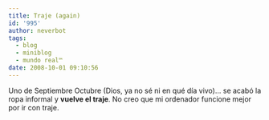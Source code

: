 ```yaml
---
title: Traje (again)
id: '995'
author: neverbot
tags:
  - blog
  - miniblog
  - mundo real™
date: 2008-10-01 09:10:56
---
```


Uno de Septiembre Octubre (Dios, ya no sé ni en qué día vivo)... se acabó la ropa informal y **vuelve el traje**. No creo que mi ordenador funcione mejor por ir con traje.